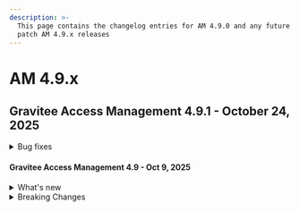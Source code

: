```yaml
---
description: >-
  This page contains the changelog entries for AM 4.9.0 and any future minor or
  patch AM 4.9.x releases
---
```


# AM 4.9.x

## Gravitee Access Management 4.9.1 - October 24, 2025

<details>

<summary>Bug fixes</summary>

**Gateway**

* Account's password is expired error when using account linking [#10851](https://github.com/gravitee-io/issues/issues/10851)
* Password policy applies to LDAP IdP [#10874](https://github.com/gravitee-io/issues/issues/10874)
* Fix performance degradation introduced in 4.9.0 [#10876](https://github.com/gravitee-io/issues/issues/10876)
* Add Domain object to EL context for HTTP IDP [#10881](https://github.com/gravitee-io/issues/issues/10881)

**Management API**

* Domain deletion does not remove all entities [#10899](https://github.com/gravitee-io/issues/issues/10899)

**Console**

* Client secrets - Renew - Wording needs be altered [#10891](https://github.com/gravitee-io/issues/issues/10891)

**Other**

* Support posix groups in LDAP mappings [#10848](https://github.com/gravitee-io/issues/issues/10848)

</details>


#### Gravitee Access Management 4.9 - Oct 9, 2025 <a href="#gravitee-access-management-4.8" id="gravitee-access-management-4.8"></a>

<details>

<summary>What's new</summary>

## OpenID provider improvement

The [OpenID identity provider ](../../guides/identity-providers/social-identity-providers/openid-connect.md)has been updated to support the `application/jwt` content type at the [UserInfo Endpoint](https://openid.net/specs/openid-connect-core-1_0.html#UserInfoResponse).&#x20;

The system accepts only signed JWT tokens. Signature validation is handled by the [Public Key Resolver](../../guides/identity-providers/social-identity-providers/openid-connect.md#public-key-resolver) defined in the provider's configuration.

## Support schema with PostgreSQL backend

You can now specify the [schema](https://www.postgresql.org/docs/current/ddl-schemas.html) when Access Management is configured with a PostgreSQL backend. For more information, see the [repositories](../../getting-started/configuration/configure-repositories.md#jdbc) section.

## Rate Limit policy

Access Management now offers a Rate Limit policy that is functionally identical to the Rate Limit policy in API Management. You can use Gravitee Expression Language to enforce a limit per client ID.

## Audit logs

A new audit log is generated for multi-factor authentication (MFA). When a user selects the "remember device" option during the MFA challenge phase, an MFA\_REMEMBER\_DEVICE audit [event](../../guides/audit-trail.md#event-types) is created.

The improved MongoDB audit log implementation now uses secondary nodes for search requests. This behavior is [configurable](../../getting-started/configuration/configure-reporters.md#mongodb-reporter) in the `gravitee.yaml` of the Management API.

The [File Reporter](../../getting-started/configuration/configure-reporters.md#file-reporter) implementation now provides a retention duration for files. This retention time can be configured at the platform level using the `gravitee.yml` file, or directly in the UI per reporter instance.

## Extension Grant improvement

The [Extension Grant](../../guides/auth-protocols/oauth-2.0/extension-grants.md) plugin now supports using a JWKS\_URL to retrieve the public key that processes the `assertion` parameter.

## Events Retention

Access Management version 4.9 implements a 90-day retention policy on the events table. To achieve this, a TTL (Time-to-Live) index is created for installations that use a MongoDB backend. For installations that use an RDBMS backend, a purge service runs daily, at 11:00 PM by default.&#x20;

## Prompt password changed when password is expired

A new option is available to require users to reset their passwords after a configurable time period has elapsed since their last reset. Upon successful login, if the password has expired, users are immediately prompted to set a new password before continuing the login flow. See the [force reset password page](../../guides/login/force-reset-password-on-expiration.md) for more details.

</details>

<details>

<summary>Breaking Changes</summary>

### MongoDB search for user profile

Starting with AM versions 4.5.20, 4.6.14, 4.7.8, and 4.8.1, GitHub issue [10573](https://github.com/gravitee-io/issues/issues/10573) was implemented to mitigate performance problems with user search requests on MongoDB. This was achieved by introducing a new option to disable case-insensitive regex search when the SCIM operators `sw`, `ew` or `co` are used.

In version 4.9.0, this option is enabled by default, making MongoDB queries for SCIM and user searches on the Management API case-sensitive. To revert to the previous behavior of case-insensitive searches, you must explicitly configure this option in the `gravitee.yaml` file:

```
legacy:
  mongodb:
    regexCaseInsensitive: true
```

Alternatively, you can specify this option as an environment variable:&#x20;

```
gravitee_legacy_mongodb_regexCaseInsensitive=true
```

### Resource HTTP Factor

The version 4.0 of the resource plugin [gravitee-am-resource-http-factor](https://download.gravitee.io/#graviteeio-ee/am/plugins/resources/gravitee-am-resource-http-factor/) has been released. This version requires AM 4.9.0 or later. The version 3.0 of the resource http factor plugin remains compatible with AM 4.9.0.&#x20;

</details>

